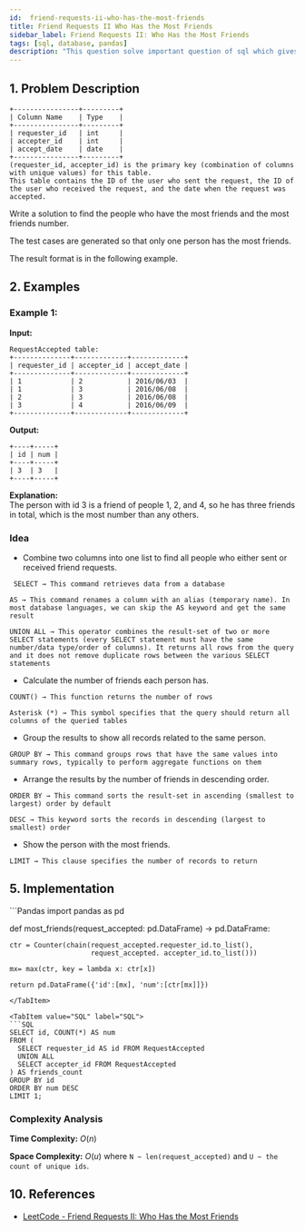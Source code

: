 ```yaml
---
id:  friend-requests-ii-who-has-the-most-friends
title: Friend Requests II Who Has the Most Friends
sidebar_label: Friend Requests II: Who Has the Most Friends
tags: [sql, database, pandas]
description: "This question solve important question of sql which gives us knowledge about writing of sql command."
---
```


## 1. Problem Description
```
+----------------+---------+
| Column Name    | Type    |
+----------------+---------+
| requester_id   | int     |
| accepter_id    | int     |
| accept_date    | date    |
+----------------+---------+
(requester_id, accepter_id) is the primary key (combination of columns with unique values) for this table.
This table contains the ID of the user who sent the request, the ID of the user who received the request, and the date when the request was accepted.

```
Write a solution to find the people who have the most friends and the most friends number.

The test cases are generated so that only one person has the most friends.

The result format is in the following example.
## 2. Examples

### Example 1:
**Input:**
```
RequestAccepted table:
+--------------+-------------+-------------+
| requester_id | accepter_id | accept_date |
+--------------+-------------+-------------+
| 1            | 2           | 2016/06/03  |
| 1            | 3           | 2016/06/08  |
| 2            | 3           | 2016/06/08  |
| 3            | 4           | 2016/06/09  |
+--------------+-------------+-------------+

```
**Output:** 
```
+----+-----+
| id | num |
+----+-----+
| 3  | 3   |
+----+-----+

```
**Explanation:**  
The person with id 3 is a friend of people 1, 2, and 4, so he has three friends in total, which is the most number than any others.

### Idea
- Combine two columns into one list to find all people who either sent or received friend requests.
```
 SELECT → This command retrieves data from a database

AS → This command renames a column with an alias (temporary name). In most database languages, we can skip the AS keyword and get the same result

UNION ALL → This operator combines the result-set of two or more SELECT statements (every SELECT statement must have the same number/data type/order of columns). It returns all rows from the query and it does not remove duplicate rows between the various SELECT statements
```
- Calculate the number of friends each person has.
```
COUNT() → This function returns the number of rows

Asterisk (*) → This symbol specifies that the query should return all columns of the queried tables
```
- Group the results to show all records related to the same person.
```
GROUP BY → This command groups rows that have the same values into summary rows, typically to perform aggregate functions on them
```
- Arrange the results by the number of friends in descending order.
```
ORDER BY → This command sorts the result-set in ascending (smallest to largest) order by default

DESC → This keyword sorts the records in descending (largest to smallest) order
```
- Show the person with the most friends.
```
LIMIT → This clause specifies the number of records to return
```

## 5. Implementation 

<Tabs>
  <TabItem value="Pandas" label="Pandas" default>
  ```Pandas
 import pandas as pd

def most_friends(request_accepted: pd.DataFrame) -> pd.DataFrame:

    ctr = Counter(chain(request_accepted.requester_id.to_list(),
                        request_accepted. accepter_id.to_list()))
                                                 
    mx= max(ctr, key = lambda x: ctr[x])
  
    return pd.DataFrame({'id':[mx], 'num':[ctr[mx]]})

  ```
  </TabItem>

  <TabItem value="SQL" label="SQL">
  ```SQL
  SELECT id, COUNT(*) AS num 
FROM (
    SELECT requester_id AS id FROM RequestAccepted
    UNION ALL
    SELECT accepter_id FROM RequestAccepted
) AS friends_count
GROUP BY id
ORDER BY num DESC 
LIMIT 1;
  ```
  </TabItem>

</Tabs>

### Complexity Analysis
**Time Complexity:** $O(n)$


**Space Complexity:** $O(u)$ where `N ~ len(request_accepted)` and `U ~ the count of unique ids`.

## 10. References

- [LeetCode - Friend Requests II: Who Has the Most Friends](https://leetcode.com/problems/friend-requests-ii-who-has-the-most-friends/solutions/3803211/union-all-is-what-you-need-don-t-overcomplicate/)


